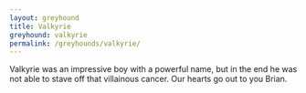 ```yaml
---
layout: greyhound
title: Valkyrie
greyhound: valkyrie
permalink: /greyhounds/valkyrie/
---
```


Valkyrie was an impressive boy with a powerful name, but in the end he was not able to stave
off that villainous cancer.  Our hearts go out to you Brian.
